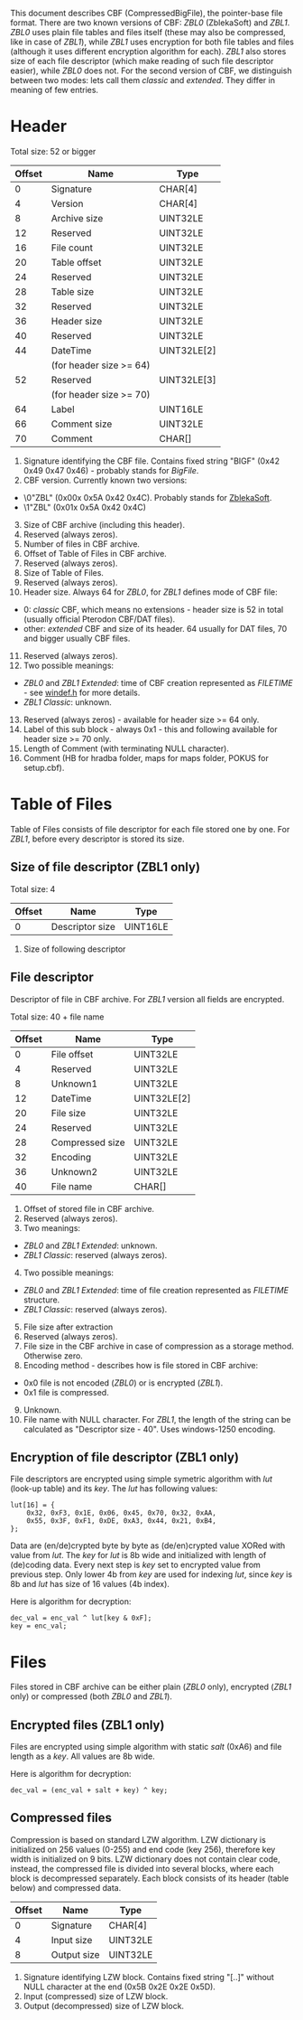 This document describes CBF (CompressedBigFile), the pointer-base file format.
There are two known versions of CBF: *ZBL0* (ZblekaSoft) and *ZBL1*.
*ZBL0* uses plain file tables and files itself (these may also be compressed,
like in case of *ZBL1*), while *ZBL1* uses encryption for both file tables and files
(although it uses different encryption algorithm for each).
*ZBL1* also stores size of each file descriptor (which make reading of such file
descriptor easier), while *ZBL0* does not.
For the second version of CBF, we distinguish between two modes:
lets call them *classic* and *extended*.
They differ in meaning of few entries.

Header
======

Total size: 52 or bigger

| Offset | Name         | Type          |
|--------|--------------|---------------|
| 0      | Signature    | CHAR[4]       |
| 4      | Version      | CHAR[4]       |
| 8      | Archive size | UINT32LE      |
| 12     | Reserved     | UINT32LE      |
| 16     | File count   | UINT32LE      |
| 20     | Table offset | UINT32LE      |
| 24     | Reserved     | UINT32LE      |
| 28     | Table size   | UINT32LE      |
| 32     | Reserved     | UINT32LE      |
| 36     | Header size  | UINT32LE      |
| 40     | Reserved     | UINT32LE      |
| 44     | DateTime     | UINT32LE[2]   |
|      | (for header size >= 64) |      |
| 52     | Reserved     | UINT32LE[3]   |
|      | (for header size >= 70) |      |
| 64     | Label        | UINT16LE      |
| 66     | Comment size | UINT32LE      |
| 70     | Comment      | CHAR[]        |

1. Signature identifying the CBF file.
Contains fixed string "BIGF" (0x42 0x49 0x47 0x46) - probably stands for *BigFile*.
2. CBF version. Currently known two versions:
  * \0"ZBL" (0x00x 0x5A 0x42 0x4C). Probably stands for
[ZblekaSoft](https://web.archive.org/web/20050321050830/http://www.zbl.cz/).
  * \1"ZBL" (0x01x 0x5A 0x42 0x4C)
3. Size of CBF archive (including this header).
4. Reserved (always zeros).
5. Number of files in CBF archive.
6. Offset of Table of Files in CBF archive.
7. Reserved (always zeros).
8. Size of Table of Files.
9. Reserved (always zeros).
10. Header size. Always 64 for *ZBL0*, for *ZBL1* defines mode of CBF file:
  * 0: *classic* CBF, which means no extensions - header size is 52 in total (usually official Pterodon CBF/DAT files).
  * other: *extended* CBF and size of its header. 64 usually for DAT files, 70 and bigger usually CBF files.
11. Reserved (always zeros).
12. Two possible meanings:
  * *ZBL0* and *ZBL1 Extended*:
time of CBF creation represented as *FILETIME* - see
[windef.h](https://github.com/wine-mirror/wine/blob/master/include/windef.h)
for more details.
  * *ZBL1 Classic*: unknown.
13. Reserved (always zeros) - available for header size >= 64 only.
14. Label of this sub block - always 0x1 - this and following available for header size >= 70 only.
15. Length of Comment (with terminating NULL character).
16. Comment (HB for hradba folder, maps for maps folder, POKUS for setup.cbf).

Table of Files
==============

Table of Files consists of file descriptor for each file stored one by one.
For *ZBL1*, before every descriptor is stored its size.

Size of file descriptor (ZBL1 only)
-----------------------------------

Total size: 4

| Offset | Name            | Type     |
|--------|-----------------|----------|
| 0      | Descriptor size | UINT16LE |

1. Size of following descriptor

File descriptor
---------------

Descriptor of file in CBF archive.
For *ZBL1* version all fields are encrypted.

Total size: 40 + file name

| Offset | Name            | Type        |
|--------|-----------------|-------------|
| 0      | File offset     | UINT32LE    |
| 4      | Reserved        | UINT32LE    |
| 8      | Unknown1        | UINT32LE    |
| 12     | DateTime        | UINT32LE[2] |
| 20     | File size       | UINT32LE    |
| 24     | Reserved        | UINT32LE    |
| 28     | Compressed size | UINT32LE    |
| 32     | Encoding        | UINT32LE    |
| 36     | Unknown2        | UINT32LE    |
| 40     | File name       | CHAR[]      |

1. Offset of stored file in CBF archive.
2. Reserved (always zeros).
3. Two meanings:
  * *ZBL0* and *ZBL1 Extended*: unknown.
  * *ZBL1 Classic*: reserved (always zeros).
4. Two possible meanings:
  * *ZBL0* and *ZBL1 Extended*:
time of file creation represented as *FILETIME* structure.
  * *ZBL1 Classic*: reserved (always zeros).
5. File size after extraction
6. Reserved (always zeros).
7. File size in the CBF archive in case of compression as a storage method.
Otherwise zero.
8. Encoding method - describes how is file stored in CBF archive:
  * 0x0 file is not encoded (*ZBL0*) or is encrypted (*ZBL1*).
  * 0x1 file is compressed.
9. Unknown.
10. File name with NULL character.
For *ZBL1*, the length of the string can be calculated as "Descriptor size - 40".
Uses windows-1250 encoding.

Encryption of file descriptor (ZBL1 only)
-----------------------------------------

File descriptors are encrypted using simple symetric algorithm with *lut* (look-up table) and its *key*.
The *lut* has following values:
```
lut[16] = {
	0x32, 0xF3, 0x1E, 0x06, 0x45, 0x70, 0x32, 0xAA,
	0x55, 0x3F, 0xF1, 0xDE, 0xA3, 0x44, 0x21, 0xB4,
};
```

Data are (en/de)crypted byte by byte as (de/en)crypted value XORed with value from *lut*.
The *key* for *lut* is 8b wide and initialized with length of (de)coding data.
Every next step is *key* set to encrypted value from previous step.
Only lower 4b from *key* are used for indexing *lut*, since *key* is 8b and *lut*
has size of 16 values (4b index).

Here is algorithm for decryption:
```
dec_val = enc_val ^ lut[key & 0xF];
key = enc_val;
```
Files
=====

Files stored in CBF archive can be either plain (*ZBL0* only), encrypted (*ZBL1* only) or compressed (both *ZBL0* and *ZBL1*).

Encrypted files (ZBL1 only)
---------------------------

Files are encrypted using simple algorithm with static *salt* (0xA6) and file length as a *key*.
All values are 8b wide.

Here is algorithm for decryption:
```
dec_val = (enc_val + salt + key) ^ key;
```

Compressed files
----------------

Compression is based on standard LZW algorithm.
LZW dictionary is initialized on 256 values (0-255) and end code (key 256), therefore key width is initialized on 9 bits.
LZW dictionary does not contain clear code, instead, the compressed file is divided into several blocks, where each block is decompressed separately.
Each block consists of its header (table below) and compressed data.

| Offset | Name        | Type     |
|--------|-------------|----------|
| 0      | Signature   | CHAR[4]  |
| 4      | Input size  | UINT32LE |
| 8      | Output size | UINT32LE |

1. Signature identifying LZW block.
Contains fixed string "[..]" without NULL character at the end (0x5B 0x2E 0x2E 0x5D).
2. Input (compressed) size of LZW block.
3. Output (decompressed) size of LZW block.

